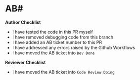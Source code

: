 # AB#

**Author Checklist**

- I have tested the code in this PR myself
- I have removed debugging code from this branch
- I have added an AB ticket number to this PR
- I have addressed any errors raised by the Github Workflows
- I have moved the AB ticket into `Dev Done`

**Reviewer Checklist**

- I have moved the AB ticket into `Code Review Doing`
